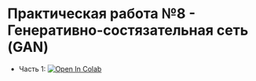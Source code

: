 # Практическая работа №8 - Генеративно-состязательная сеть (GAN)
- Часть 1: [![Open In Colab](https://colab.research.google.com/assets/colab-badge.svg)](https://githubtocolab.com/Flexlug/DeepLearning/blob/main/Homework8/Homework8Part1.ipynb)
